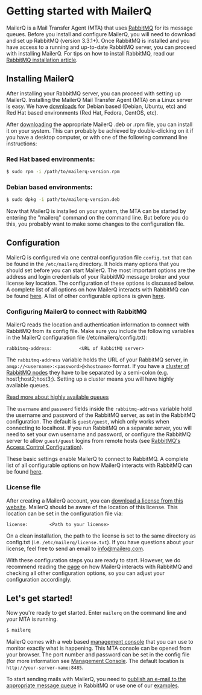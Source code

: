 # Getting started with MailerQ

MailerQ is a Mail Transfer Agent (MTA) that uses [RabbitMQ](https://www.rabbitmq.com) 
for its message queues. Before you install and configure MailerQ, you will need to download 
and set up RabbitMQ (version 3.3.1+). Once RabbitMQ is installed and you have access to a running and 
up-to-date RabbitMQ server, you can proceed with installing MailerQ. For tips on 
how to install RabbitMQ, read our [RabbitMQ installation article](copernica-docs:Mailerq/rabbitmq-install "RabbitMQ installation").

## Installing MailerQ

After installing your RabbitMQ server, you can proceed with setting 
up MailerQ. Installing the MailerQ Mail Transfer Agent (MTA) on a Linux 
server is easy. We have [downloads](/product/download "Download MailerQ")
for Debian based (Debian, Ubuntu, etc) and Red Hat based environments 
(Red Hat, Fedora, CentOS, etc).

After [downloading](/product/download "Download MailerQ") the appropriate 
MailerQ .deb or .rpm file, you can install it on your system. This can probably 
be achieved by double-clicking on it if you have a desktop computer, or with 
one of the following command line instructions:

### Red Hat based environments:

```bash
$ sudo rpm -i /path/to/mailerq-version.rpm
```

### Debian based environments:

```bash
$ sudo dpkg -i path/to/mailerq-version.deb
```

Now that MailerQ is installed on your system, the MTA can be started by entering the
"mailerq" command on the command line. But before you do this, you probably
want to make some changes to the configuration file.

## Configuration

MailerQ is configured via one central configuration file `config.txt` that can 
be found in the `/etc/mailerq` directory. It holds many options that you should
set before you can start MailerQ. The most important options are the address
and login credentials of your RabbitMQ message broker and your license key
location. The configuration of these options is discussed below. A complete 
list of all options on how MailerQ interacts with RabbitMQ can be found 
[here](copernica-docs:Mailerq/rabbitmq-config "Connect MailerQ with RabbitMQ").
A list of other configurable options is given [here](copernica-docs:Mailerq/configuration "MailerQ configuration").

### Configuring MailerQ to connect with RabbitMQ

MailerQ reads the location and authentication information to connect with RabbitMQ
from its config file. Make sure you include the following variables
in the MailerQ configuration file (/etc/mailerq/config.txt):

```
rabbitmq-address:          <URL of RabbitMQ server>
```

The `rabbitmq-address` variable holds the URL of your RabbitMQ server, in 
`amqp://<username>:<password>@<hostname>` format. If you have 
a [cluster of RabbitMQ nodes](https://www.rabbitmq.com/clustering.html) they have to 
be separated by a semi-colon (e.g. host1;host2;host3;). Setting up a cluster means you 
will have highly available queues.

[Read more about highly available queues](https://www.rabbitmq.com/ha.html)

The `username` and `password` fields inside the `rabbitmq-address` variable hold
the username and password of the RabbitMQ server, as set in the RabbitMQ
configuration. The default is `guest/guest`, which only works when connecting to
localhost. If you run RabbitMQ on a separate server, you will need to set your
own username and password, or configure the RabbitMQ server to allow `guest/guest`
logins from remote hosts (see [RabbitMQ's Access Control Configuration](https://www.rabbitmq.com/access-control.html "RabbitMQ's Access Control Configuration")).

These basic settings enable MailerQ to connect to RabbitMQ. A complete list of all
configurable options on how MailerQ interacts with RabbitMQ can be found
[here](copernica-docs:Mailerq/rabbitmq-config "Connect MailerQ with RabbitMQ").

### License file

After creating a MailerQ account, you can [download a license from this website](/product/license). 
MailerQ should be aware of the location of this license. This location can be 
set in the configuration file via:

```
license:		<Path to your license>
```

On a clean installation, the path to the license is set to the same directory 
as config.txt (i.e. `/etc/mailerq/license.txt`). If you have questions about your license, 
feel free to send an email to [info@mailerq.com](mailto:info@mailerq.com).

With these configuration steps you are ready to start. However, we do recommend 
reading the [page](copernica-docs:Mailerq/rabbitmq-config "Connect MailerQ with RabbitMQ") 
on how MailerQ interacts with RabbitMQ and checking all other configuration 
options, so you can adjust your configuration accordingly.

## Let's get started!

Now you're ready to get started. Enter `mailerq` on the command line and your MTA is running.

```bash
$ mailerq
```

MailerQ comes with a web based
[management console](copernica-docs:Mailerq/management-console "An MTA with a management console")
that you can use to monitor exactly what is happening. This MTA console can be opened
from your browser. The port number and password can be set in
the config file (for more information see [Management Console](copernica-docs:Mailerq/management-console "Management console"). 
The default location is `http://your-server-name:8485`.

To start sending mails with MailerQ, you need to
[publish an e-mail to the appropriate message queue](copernica-docs:Mailerq/send-email "Send emails with MailerQ")
in RabbitMQ or use one of our [examples](copernica-docs:Mailerq/mailerq-examples "MailerQ examples").


